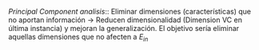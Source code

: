 *Principal Component analisis*:: Eliminar dimensiones (características) que no aportan información -> Reducen dimensionalidad (Dimension VC en última instancia) y mejoran la generalización. El objetivo sería eliminar aquellas dimensiones que no afecten a $E_{in}$

